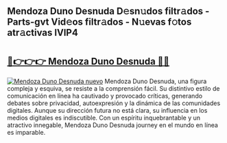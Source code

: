 ## Mendoza Duno Desnuda D𝚎sn𝚞dos filtr𝚊dos - Parts-gvt Vid𝚎os filtr𝚊dos - N𝚞evas f𝚘tos atr𝚊ctivas lVlP4

# <h2><a href="http://mb3liiu.tromn.icu/?c=Mendoza+Duno+Desnuda">🔗👉👉👉 Mendoza Duno Desnuda 🔗🔗</a></h2>

[![Mendoza Duno Desnuda nuevo](https://i.imgur.com/pEAQMta.gif)](http://mb3liiu.tromn.icu/?c=Mendoza+Duno+Desnuda)
Mendoza Duno Desnuda, una figura compleja y esquiva, se resiste a la comprensión fácil. Su distintivo estilo de comunicación en línea ha cautivado y provocado críticas, generando debates sobre privacidad, autoexpresión y la dinámica de las comunidades digitales. Aunque su dirección futura no está clara, su influencia en los medios digitales es indiscutible. Con un espíritu inquebrantable y un atractivo innegable, Mendoza Duno Desnuda journey en el mundo en línea es imparable.
